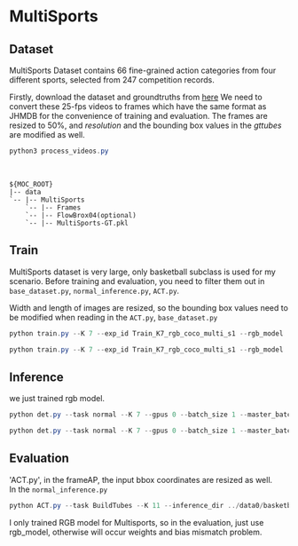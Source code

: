 # MultiSports

## Dataset
MultiSports Dataset contains 66 fine-grained action categories from four different sports, selected from 247 competition records. 

Firstly, download the dataset and groundtruths from [here](https://huggingface.co/datasets/MCG-NJU/MultiSports) We need to convert these 25-fps videos to frames which have the same format as JHMDB for the convenience of training and evaluation. The frames are resized to 50%, and *resolution* and the bounding box values in the *gttubes* are modified as well. 

```powershell
python3 process_videos.py
```
<br/>

```shell
${MOC_ROOT}
|-- data
`-- |-- MultiSports
    `-- |-- Frames
    `-- |-- FlowBrox04(optional)
    `-- |-- MultiSports-GT.pkl
```

   
## Train 
MultiSports dataset is very large, only basketball subclass is used for my scenario. Before training and evaluation, you need to filter them out in `base_dataset.py`, `normal_inference.py`, `ACT.py`.   

Width and length of images are resized, so the bounding box values need to be modified when reading in the `ACT.py`, `base_dataset.py`
```powershell
python train.py --K 7 --exp_id Train_K7_rgb_coco_multi_s1 --rgb_model ../experiment/MultiSports/rgb_model --batch_size 2 --master_batch 2 --lr 5e-4 --gpus 0 --num_workers 1 --num_epochs 1 --lr_step 6,8 --dataset multisports --split 1
```
```powershell
python train.py --K 7 --exp_id Train_K7_rgb_coco_multi_s1 --rgb_model ../experiment/Multisports_0718/rgb_model --batch_size 2 --master_batch 2 --lr 5e-4 --gpus 0 --num_workers 1 --num_epochs 2 --lr_step 6,8 --dataset multisports --split 1 --load_model ../experiment/MultiSports/rgb__model/model_last.pth --start_epoch 1
```

## Inference

we just trained rgb model. 
```powershell
python det.py --task normal --K 7 --gpus 0 --batch_size 1 --master_batch 1 --num_workers 2 --rgb_model ../experiment/Multisports_0718/rgb_model/model_last.pth  --inference_dir ../data0/basketball_test_1
```

```powershell
python det.py --task normal --K 7 --gpus 0 --batch_size 1 --master_batch 1 --num_workers 2 --rgb_model ../experiment/MultiSports/rgb_model/model_last.pth --inference_dir ~data/mmy/MOC/data0/basketball_test --flip_test --ninput 5 --dataset multisports 
```

## Evaluation

'ACT.py', in the frameAP, the input bbox coordinates are resized as well.  
In the `normal_inference.py`

```powershell
python ACT.py --task BuildTubes --K 11 --inference_dir ../data0/basketball_test_3_epoch4
```

I only trained RGB model for Multisports, so in the evaluation, just use rgb_model, otherwise will occur weights and bias mismatch problem.


